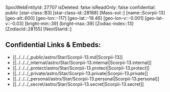 ﻿---
location: [-19.46,117,600]
type: Star
tags:
- astro/Star

---
SpocWebEntityId: 27707
isDeleted: false
isReadOnly: false
confidential: public
[star-class::B3]
[star-class-id::28188]
[Mass-sol::]
[name::Scorpii-13]
[geo-alt::600]
[geo-lon::-117]
[geo-lat::-19.46]
[geo-lon-v::-0.001]
[geo-lat-v::-0.03]
[bright-min::39]
[bright-max::39]
[Zodiac-index::13]
[ZodiacId::28155]
[NextStarId::]



## Confidential Links & Embeds: 
- [[../../../_public/astro/Star/Scorpii-13.md|Scorpii-13]] 
- [[../../../_internal/astro/Star/Scorpii-13.internal|Scorpii-13.internal]] 
- [[../../../_protect/astro/Star/Scorpii-13.protect|Scorpii-13.protect]] 
- [[../../../_private/astro/Star/Scorpii-13.private|Scorpii-13.private]] 
- [[../../../_personal/astro/Star/Scorpii-13.personal|Scorpii-13.personal]] 
- [[../../../_secret/astro/Star/Scorpii-13.secret|Scorpii-13.secret]] 
